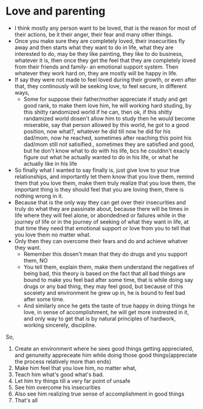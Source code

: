 # Love and parenting

- I think mostly any person want to be loved, that is the reason for most of their actions, be it their anger, their fear and many other things.
- Once you make sure they are completely loved, their insecurities fly away and then starts what they want to do in life, what they are interested to do, may be they like painting, they like to do business, whatever it is, then once they get the feel that they are completely loved from their friends and family- an emotional support system. Then whatever they work hard on, they are mostly will be happy in life.
- If say they were not made to feel loved during their growth, or even after that, they continously will be seeking love, to feel secure, in different ways,
    - Some for suppose their father/mother appreciate if study and get good rank, to make them love him, he will working hard studing, by this shitty randomized world if he can, then ok, if this shitty randamized world dosen't allow him to study then he would become miserable, say that person allowed by this world, he got to a good position, now what?, whatever he did till now he did for his dad/mom, now he reached, sometimes after reaching this point his dad/mom still not satisified., sometimes they are satisfied and good, but he don't know what to do with his life, bcs he couldnn't exacly figure out what he actually wanted to do in his life, or what he actually like in his life
- So finally what I wanted to say finally is, just give love to your true relationships, and importantly let them know that you love them, remind them that you love them, make them truly realize that you love them, the important thing is they should feel that you are loving them, there is nothing wrong in it.
- Because that is the only way they can get over their insecurities and truly do what they are passinate about, because there will be times in life where they will feel alone, or abondedned or failures while in the journey of life or in the journey of seeking of what they want in life, at that time they need that emotional support or love from you to tell that you love them no matter what.
- Only then they can overcome their fears and do and achieve whatver they want.
    - Remember this dosen't mean that they do drugs and you support them, NO
    - You tell them, explain them, make them understand the negatives of being bad, this theory is based on the fact that all bad things are bound to make you feel bad after some time, that is while doing say drugs or any bad thing, they may feel good, but because of this soceiety and environment he grew up in, he is bound to feel bad after some time.
    - And similarly once he gets the taste of true happy in doing things he love, in sense of accomplishment, he will get more instrested in it, and only way to get that is by natural principles of hardwork, working sincerely, discipline.

So,

1. Create an environment where he sees good things getting appreciated, and genunelty appreceate him while doing those good things(appreciate the process relatively more than ends)
2. Make him feel that you love him, no matter what,
3. Teach him what's good what's bad.
4. Let him try things till a very far point of unsafe
5. See him overcome his insecurities
6. Also see him realizing true sense of accomplishment in good things
7. That's all